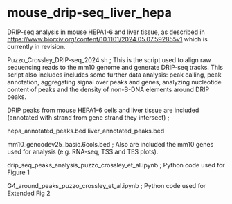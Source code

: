 # mouse_drip-seq_liver_hepa
DRIP-seq analysis in mouse HEPA1-6 and liver tissue, as described in https://www.biorxiv.org/content/10.1101/2024.05.07.592855v1 which is currently in revision.

Puzzo_Crossley_DRIP-seq_2024.sh ;
This is the script used to align raw sequencing reads to the mm10 genome and generate DRIP-seq tracks.
This script also includes includes some further data analysis: peak calling, peak annotation, aggregating signal over peaks and genes, analyzing nucleotide content of peaks and the density of non-B-DNA elements around DRIP peaks.

DRIP peaks from mouse HEPA1-6 cells and liver tissue are included (annotated with strand from gene strand they intersect) ;

hepa_annotated_peaks.bed
liver_annotated_peaks.bed


mm10_gencodev25_basic.6cols.bed ;
Also are included the mm10 genes used for analysis (e.g. RNA-seq, TSS and TES plots).

drip_seq_peaks_analysis_puzzo_crossley_et_al.ipynb ;
Python code used for Figure 1

G4_around_peaks_puzzo_crossley_et_al.ipynb ;
Python code used for Extended Fig 2



